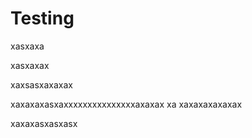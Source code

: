 # Testing

xasxaxa

xasxaxax


xaxsasxaxaxax




xaxaxaxasxaxxxxxxxxxxxxxxxaxaxax
xa
xaxaxaxaxaxax


xaxaxasxasxasx
